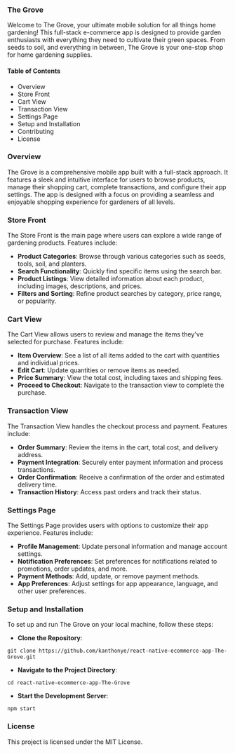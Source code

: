 ### The Grove

Welcome to The Grove, your ultimate mobile solution for all things home gardening! This full-stack e-commerce app is designed to provide garden enthusiasts with everything they need to cultivate their green spaces. From seeds to soil, and everything in between, The Grove is your one-stop shop for home gardening supplies.

#### Table of Contents

- Overview
- Store Front
- Cart View
- Transaction View
- Settings Page
- Setup and Installation
- Contributing
- License

### Overview

The Grove is a comprehensive mobile app built with a full-stack approach. It features a sleek and intuitive interface for users to browse products, manage their shopping cart, complete transactions, and configure their app settings. The app is designed with a focus on providing a seamless and enjoyable shopping experience for gardeners of all levels.

### Store Front

The Store Front is the main page where users can explore a wide range of gardening products. Features include:

- **Product Categories**: Browse through various categories such as seeds, tools, soil, and planters.
- **Search Functionality**: Quickly find specific items using the search bar.
- **Product Listings**: View detailed information about each product, including images, descriptions, and prices.
- **Filters and Sorting**: Refine product searches by category, price range, or popularity.

### Cart View

The Cart View allows users to review and manage the items they've selected for purchase. Features include:

- **Item Overview**: See a list of all items added to the cart with quantities and individual prices.
- **Edit Cart**: Update quantities or remove items as needed.
- **Price Summary**: View the total cost, including taxes and shipping fees.
- **Proceed to Checkout**: Navigate to the transaction view to complete the purchase.

### Transaction View

The Transaction View handles the checkout process and payment. Features include:

- **Order Summary**: Review the items in the cart, total cost, and delivery address.
- **Payment Integration**: Securely enter payment information and process transactions.
- **Order Confirmation**: Receive a confirmation of the order and estimated delivery time.
- **Transaction History**: Access past orders and track their status.

### Settings Page

The Settings Page provides users with options to customize their app experience. Features include:

- **Profile Management**: Update personal information and manage account settings.
- **Notification Preferences**: Set preferences for notifications related to promotions, order updates, and more.
- **Payment Methods**: Add, update, or remove payment methods.
- **App Preferences**: Adjust settings for app appearance, language, and other user preferences.

### Setup and Installation

To set up and run The Grove on your local machine, follow these steps:

- **Clone the Repository**:

```
git clone https://github.com/kanthonye/react-native-ecommerce-app-The-Grove.git
```

- **Navigate to the Project Directory**:

```
cd react-native-ecommerce-app-The-Grove
```

- **Start the Development Server**:

```
npm start
```

### License

This project is licensed under the MIT License.
